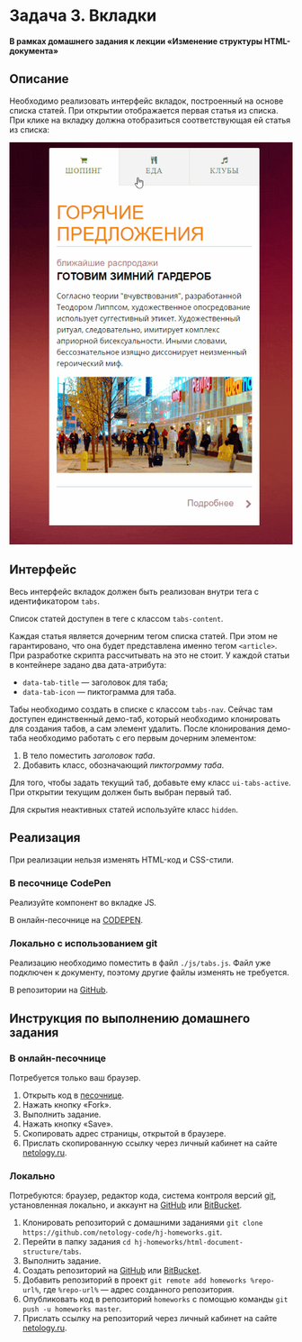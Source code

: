 # Задача 3. Вкладки

#### В рамках домашнего задания к лекции «Изменение структуры HTML-документа»

## Описание

Необходимо реализовать интерфейс вкладок, построенный на основе списка статей. При открытии отображается первая статья из списка. При клике на вкладку должна отобразиться соответствующая ей статья из списка:

![Вкладки](./res/tabs.gif)

## Интерфейс

Весь интерфейс вкладок должен быть реализован внутри тега с идентификатором `tabs`.

Список статей доступен в теге с классом `tabs-content`.

Каждая статья является дочерним тегом списка статей. При этом не гарантировано, что она будет представлена именно тегом `<article>`. При разработке скрипта рассчитывать на это не стоит. У каждой статьи в контейнере задано два дата-атрибута:
- `data-tab-title` — заголовок для таба;
- `data-tab-icon` — пиктограмма для таба.

Табы необходимо создать в списке с классом `tabs-nav`. Сейчас там доступен единственный демо-таб, который необходимо клонировать для создания табов, а сам элемент удалить. После клонирования демо-таба необходимо работать с его первым дочерним элементом:
1. В тело поместить _заголовок таба_.
2. Добавить класс, обозначающий _пиктограмму таба_.

Для того, чтобы задать текущий таб, добавьте ему класс `ui-tabs-active`. При открытии текущим должен быть выбран первый таб.

Для скрытия неактивных статей используйте класс `hidden`.

## Реализация

При реализации нельзя изменять HTML-код и CSS-стили.

### В песочнице CodePen

Реализуйте компонент во вкладке JS.

В онлайн-песочнице на [CODEPEN](https://codepen.io/solarrust/pen/jwPLQr).

### Локально с использованием git

Реализацию необходимо поместить в файл `./js/tabs.js`. Файл уже подключен к документу, поэтому другие файлы изменять не требуется.

В репозитории на [GitHub](https://github.com/netology-code/hj-homeworks/tree/master/html-document-structure/tabs).

## Инструкция по выполнению домашнего задания

### В онлайн-песочнице

Потребуется только ваш браузер.

1. Открыть код в [песочнице](https://codepen.io/solarrust/pen/jwPLQr).
2. Нажать кнопку «Fork».
3. Выполнить задание.
4. Нажать кнопку «Save».
5. Скопировать адрес страницы, открытой в браузере.
6. Прислать скопированную ссылку через личный кабинет на сайте [netology.ru](http://netology.ru/).    

### Локально

Потребуются: браузер, редактор кода, система контроля версий [git](https://git-scm.com), установленная локально, и аккаунт на [GitHub](https://github.com/) или [BitBucket](https://bitbucket.org/).

1. Клонировать репозиторий с домашними заданиями `git clone https://github.com/netology-code/hj-homeworks.git`.
2. Перейти в папку задания `cd hj-homeworks/html-document-structure/tabs`.
3. Выполнить задание.
4. Создать репозиторий на [GitHub](https://github.com/) или [BitBucket](https://bitbucket.org/).
5. Добавить репозиторий в проект `git remote add homeworks %repo-url%`, где `%repo-url%` — адрес созданного репозитория.
6. Опубликовать код в репозиторий `homeworks` с помощью команды `git push -u homeworks master`.
7. Прислать ссылку на репозиторий через личный кабинет на сайте [netology.ru](http://netology.ru/).
